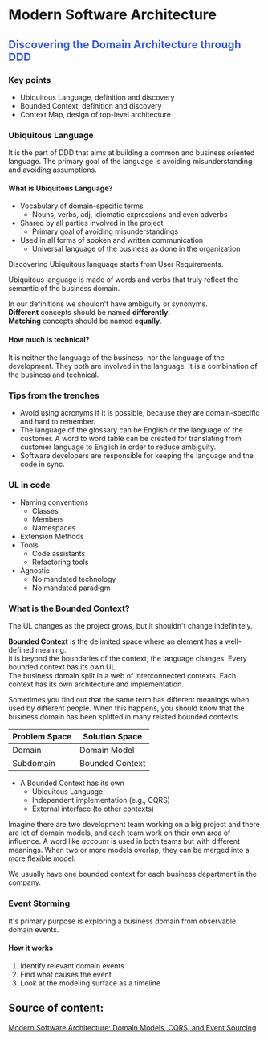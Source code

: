 # Modern Software Architecture

## <span style="color: #3C5DD8"> Discovering the Domain Architecture through DDD </span>

### Key points

- Ubiquitous Language, definition and discovery
- Bounded Context, definition and discovery
- Context Map, design of top-level architecture

### Ubiquitous Language

It is the part of DDD that aims at building a common and business oriented language. The primary goal of the language is avoiding misunderstanding and avoiding assumptions.

#### What is Ubiquitous Language?

- Vocabulary of domain-specific terms
    - Nouns, verbs, adj, idiomatic expressions and even adverbs
- Shared by all parties involved in the project
    - Primary goal of avoiding misunderstandings
- Used in all forms of spoken and written communication
    - Universal language of the business as done in the organization

Discovering Ubiquitous language starts from User Requirements.

Ubiquitous language is made of words and verbs that truly reflect the semantic of the business domain.

In our definitions we shouldn't have ambiguity or synonyms. <br/>
**Different** concepts should be named **differently**. <br/>
**Matching** concepts should be named **equally**. <br/>

#### How much is technical?

It is neither the language of the business, nor the language of the development. They both are involved in the language. It is a combination of the business and technical.

### Tips from the trenches

- Avoid using acronyms if it is possible, because they are domain-specific and hard to remember.
- The language of the glossary can be English or the language of the customer. A word to word table can be created for translating from customer language to English in order to reduce ambiguity.
- Software developers are responsible for keeping the language and the code in sync.

### UL in code

-  Naming conventions
    - Classes
    - Members
    - Namespaces
- Extension Methods
- Tools
    - Code assistants
    - Refactoring tools
- Agnostic
    - No mandated technology
    - No mandated paradigm

### What is the Bounded Context?

The UL changes as the project grows, but it shouldn't change indefinitely.

**Bounded Context** is the delimited space where an element has a well-defined meaning. <br/>
It is beyond the boundaries of the context, the language changes. Every bounded context has its own UL. <br/>
The business domain split in a web of interconnected contexts. Each context has its own architecture and implementation.

Sometimes you find out that the same term has different meanings when used by different people. When this happens, you should know that the business domain has been splitted in many related bounded contexts.

| Problem Space | Solution Space  |
| ------------- | --------------- |
| Domain        | Domain Model    |
| Subdomain     | Bounded Context |

- A Bounded Context has its own
    - Ubiquitous Language
    - Independent implementation (e.g., CQRS)
    - External interface (to other contexts)

Imagine there are two development team working on a big project and there are lot of domain models, and each team work on their own area of influence. A word like *account* is used in both teams but with different meanings. When two or more models overlap, they can be merged into a more flexible model.

We usually have one bounded context for each business department in the company.

### Event Storming

It's primary purpose is exploring a business domain from observable domain events.

#### How it works

1. Identify relevant domain events
2. Find what causes the event
3. Look at the modeling surface as a timeline

## Source of content:

[Modern Software Architecture: Domain Models, CQRS, and Event Sourcing](https://www.pluralsight.com/courses/modern-software-architecture-domain-models-cqrs-event-sourcing)